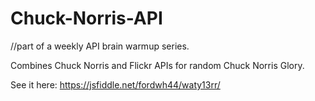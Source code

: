 # Chuck-Norris-API
//part of a weekly API brain warmup series.

Combines Chuck Norris and Flickr APIs for random Chuck Norris Glory.

See it here: https://jsfiddle.net/fordwh44/waty13rr/
